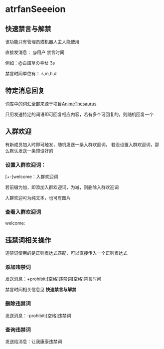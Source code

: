 # atrfanSeeeion

## 快速禁言与解禁

该功能只有管理员或机器人主人能使用

直接发消息： @用户 禁言时间

例如：@白詰草の幸せ 3s

禁言时间单位有： s,m,h,d

## 特定消息回复

词库中的词汇全部来源于项目[AnimeThesaurus](https://github.com/Kyomotoi/AnimeThesaurus)

只用发送特定的词语即可回复相应内容，若有多个可回复的，则随机回复一个

## 入群欢迎

有新成员加入时即可触发，随机发送一条入群欢迎词，
若没设置入群欢迎词，那么默认发送一条预设好的

### 设置入群欢迎词：

[+-]welcome：入群欢迎词

若前缀为加，即添加入群欢迎词，为减，则删除入群欢迎词

入群欢迎可为纯文本，也可有图片

### 查看入群欢迎词
welcome:

## 违禁词相关操作

违禁词使用的是正则表达式匹配，可以直接传入一个正则表达式

### 添加违禁词

发送消息：+prohibit:[空格]违禁词[空格]禁言时间

禁言时间相关信息见 __快速禁言与解禁__

### 删除违禁词

发送消息：-prohibit:[空格]违禁词

### 查询违禁词

发送给消息：让我康康违禁词